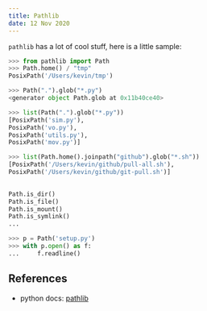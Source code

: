 ```yaml
---
title: Pathlib
date: 12 Nov 2020
---
```


`pathlib` has a lot of cool stuff, here is a little sample:

```python
>>> from pathlib import Path
>>> Path.home() / "tmp"
PosixPath('/Users/kevin/tmp')

>>> Path(".").glob("*.py")
<generator object Path.glob at 0x11b40ce40>

>>> list(Path(".").glob("*.py"))
[PosixPath('sim.py'),
PosixPath('vo.py'),
PosixPath('utils.py'),
PosixPath('mov.py')]

>>> list(Path.home().joinpath("github").glob("*.sh"))
[PosixPath('/Users/kevin/github/pull-all.sh'),
PosixPath('/Users/kevin/github/git-pull.sh')]
 
```

```python
Path.is_dir()
Path.is_file()
Path.is_mount()
Path.is_symlink()
...
```

```python
>>> p = Path('setup.py')
>>> with p.open() as f:
...     f.readline()
```

## References

- python docs: [pathlib](https://docs.python.org/3/library/pathlib.html)

